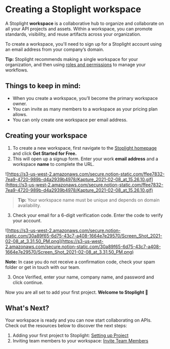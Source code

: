 # Creating a Stoplight workspace

A Stoplight **workspace** is a collaborative hub to organize and collaborate on all your API projects and assets. Within a workspace, you can promote standards, visibility, and reuse artifacts across your organization.

To create a workspace, you'll need to sign up for a Stoplight account using an email address from your company’s domain.

**Tip:** Stoplight recommends making a single workspace for your organization, and then using [roles and permissions](https://www.notion.so/Workspace-Roles-a0ed0e545fb840e7a0c7ec3ff2b3241f) to manage your workflows.

## Things to keep in mind:

- When you create a workspace, you’ll become the primary workspace owner.
- You can invite as many members to a workspace as your pricing plan allows.
- You can only create one workspace per email address.

## Creating your workspace

1. To create a new workspace, first navigate to the [Stoplight homepage](https://stoplight.io/welcome) and click **Get Started for Free.**
2. This will open up a signup form. Enter your work **email address** and a workspace **name** to  complete the URL.

![https://s3-us-west-2.amazonaws.com/secure.notion-static.com/ffee7832-7ea9-4720-989b-d4a2939b4978/Kapture_2021-02-08_at_15.26.10.gif](https://s3-us-west-2.amazonaws.com/secure.notion-static.com/ffee7832-7ea9-4720-989b-d4a2939b4978/Kapture_2021-02-08_at_15.26.10.gif)

> **Tip:** Your workspace name must be unique and depends on domain availability.

3. Check your email for a 6-digit verification code. Enter the code to verify your account. 

![https://s3-us-west-2.amazonaws.com/secure.notion-static.com/30a89f65-6d75-43c7-a408-1664e7e29570/Screen_Shot_2021-02-08_at_3.31.50_PM.png](https://s3-us-west-2.amazonaws.com/secure.notion-static.com/30a89f65-6d75-43c7-a408-1664e7e29570/Screen_Shot_2021-02-08_at_3.31.50_PM.png)

**Note:** In case you do not receive a confirmation code, check your spam folder or get in touch with our team. 

3. Once Verified, enter your name, company name, and password and click continue. 

Now you are all set to add your first project. **Welcome to Stoplight  🎉**

## What's Next?

Your workspace is ready and you can now start collaborating on APIs. Check out the resources below to discover the next steps: 

1.  Adding your first project to Stoplight: [Setting up Project](https://www.notion.so/Setting-up-Project-ab49815277854979b6c8c6b56821a933) 
2.  Inviting team members to your workspace:  [Invite Team Members](https://www.notion.so/Invite-Team-Members-d6026978389a437fb14072b5c71e1d12)
